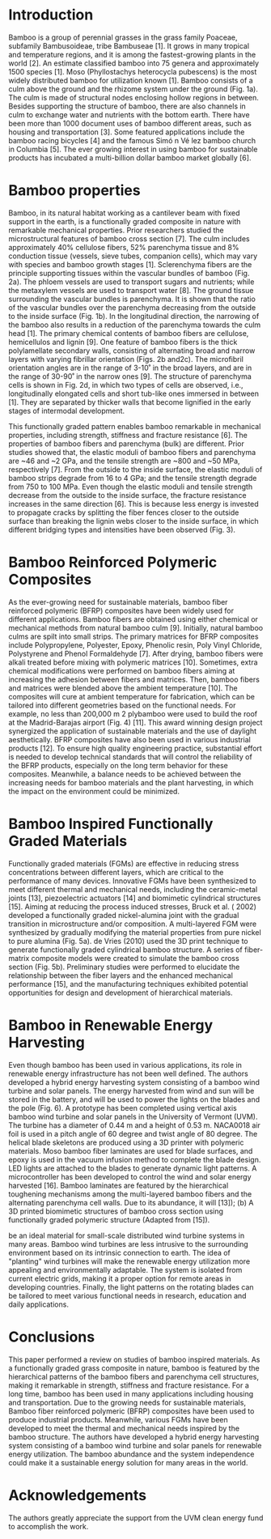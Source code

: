 # Introduction

Bamboo is a group of perennial grasses in the grass family Poaceae, subfamily Bambusoideae, tribe Bambuseae [1]. It grows in many tropical and temperature regions, and it is among the fastest-growing plants in the world [2]. An estimate classified bamboo into 75 genera and approximately 1500 species [1]. Moso (Phyllostachys heterocycla pubescens) is the most widely distributed bamboo for utilization known [1]. Bamboo consists of a culm above the ground and the rhizome system under the ground (Fig. 1a). The culm is made of structural nodes enclosing hollow regions in between. Besides supporting the structure of bamboo, there are also channels in culm to exchange water and nutrients with the bottom earth. There have been more than 1000 document uses of bamboo different areas, such as housing and transportation [3]. Some featured applications include the bamboo racing bicycles [4] and the famous Simó n Vé lez bamboo church in Columbia [5]. The ever growing interest in using bamboo for sustainable products has incubated a multi-billion dollar bamboo market globally [6].

# Bamboo properties

Bamboo, in its natural habitat working as a cantilever beam with fixed support in the earth, is a functionally graded composite in nature with remarkable mechanical properties. Prior researchers studied the microstructural features of bamboo cross section [7]. The culm includes approximately 40% cellulose fibers, 52% parenchyma tissue and 8% conduction tissue (vessels, sieve tubes, companion cells), which may vary with species and bamboo growth stages [1]. Sclerenchyma fibers are the principle supporting tissues within the vascular bundles of bamboo (Fig. 2a). The phloem vessels are used to transport sugars and nutrients; while the metaxylem vessels are used to transport water [8]. The ground tissue surrounding the vascular bundles is parenchyma. It is shown that the ratio of the vascular bundles over the parenchyma decreasing from the outside to the inside surface (Fig. 1b). In the longitudinal direction, the narrowing of the bamboo also results in a reduction of the parenchyma towards the culm head [1]. The primary chemical contents of bamboo fibers are cellulose, hemicellulos and lignin [9]. One feature of bamboo fibers is the thick polylamellate secondary walls, consisting of alternating broad and narrow layers with varying fibrillar orientation (Figs. 2b and2c). The microfibril orientation angles are in the range of 3-10˚ in the broad layers, and are in the range of 30-90˚ in the narrow ones [9]. The structure of parenchyma cells is shown in Fig. 2d, in which two types of cells are observed, i.e., longitudinally elongated cells and short tub-like ones immersed in between [1]. They are separated by thicker walls that become lignified in the early stages of intermodal development.

This functionally graded pattern enables bamboo remarkable in mechanical properties, including strength, stiffness and fracture resistance [6]. The properties of bamboo fibers and parenchyma (bulk) are different. Prior studies showed that, the elastic moduli of bamboo fibers and parenchyma are ~46 and ~2 GPa, and the tensile strength are ~800 and ~50 MPa, respectively [7]. From the outside to the inside surface, the elastic moduli of bamboo strips degrade from 16 to 4 GPa; and the tensile strength degrade from 750 to 100 MPa. Even though the elastic moduli and tensile strength decrease from the outside to the inside surface, the fracture resistance increases in the same direction [6]. This is because less energy is invested to propagate cracks by splitting the fiber fences closer to the outside surface than breaking the lignin webs closer to the inside surface, in which different bridging types and intensities have been observed (Fig. 3).

# Bamboo Reinforced Polymeric Composites

As the ever-growing need for sustainable materials, bamboo fiber reinforced polymeric (BFRP) composites have been widely used for different applications. Bamboo fibers are obtained using either chemical or mechanical methods from natural bamboo culm [9]. Initially, natural bamboo culms are spilt into small strips. The primary matrices for BFRP composites include Polypropylene, Polyester, Epoxy, Phenolic resin, Poly Vinyl Chloride, Polystyrene and Phenol Formaldehyde [7]. After drying, bamboo fibers were alkali treated before mixing with polymeric matrices [10]. Sometimes, extra chemical modifications were performed on bamboo fibers aiming at increasing the adhesion between fibers and matrices. Then, bamboo fibers and matrices were blended above the ambient temperature [10]. The composites will cure at ambient temperature for fabrication, which can be tailored into different geometries based on the functional needs. For example, no less than 200,000 m 2 plybamboo were used to build the roof at the Madrid-Barajas airport (Fig. 4) [11]. This award winning  design project synergized the application of sustainable materials and the use of daylight aesthetically. BFRP composites have also been used in various industrial products [12]. To ensure high quality engineering practice, substantial effort is needed to develop technical standards that will control the reliability of the BFRP products, especially on the long term behavior for these composites. Meanwhile, a balance needs to be achieved between the increasing needs for bamboo materials and the plant harvesting, in which the impact on the environment could be minimized.

# Bamboo Inspired Functionally Graded Materials

Functionally graded materials (FGMs) are effective in reducing stress concentrations between different layers, which are critical to the performance of many devices. Innovative FGMs have been synthesized to meet different thermal and mechanical needs, including the ceramic-metal joints [13], piezoelectric actuators [14] and biomimetic cylindrical structures [15]. Aiming at reducing the process induced stresses, Bruck et al. ( 2002) developed a functionally graded nickel-alumina joint with the gradual transition in microstructure and/or composition. A multi-layered FGM were synthesized by gradually modifying the material properties from pure nickel to pure alumina (Fig. 5a). de Vries (2010) used the 3D print technique to generate functionally graded cylindrical bamboo structure. A series of fiber-matrix composite models were created to simulate the bamboo cross section (Fig. 5b). Preliminary studies were performed to elucidate the relationship between the fiber layers and the enhanced mechanical performance [15], and the manufacturing techniques exhibited potential opportunities for design and development of hierarchical materials.

# Bamboo in Renewable Energy Harvesting

Even though bamboo has been used in various applications, its role in renewable energy infrastructure has not been well defined. The authors developed a hybrid energy harvesting system consisting of a bamboo wind turbine and solar panels. The energy harvested from wind and sun will be stored in the battery, and will be used to power the lights on the blades and the pole (Fig. 6). A prototype has been completed using vertical axis bamboo wind turbine and solar panels in the University of Vermont (UVM). The turbine has a diameter of 0.44 m and a height of 0.53 m. NACA0018 air foil is used in a pitch angle of 60 degree and twist angle of 80 degree. The helical blade skeletons are produced using a 3D printer with polymeric materials. Moso bamboo fiber laminates are used for blade surfaces, and epoxy is used in the vacuum infusion method to complete the blade design. LED lights are attached to the blades to generate dynamic light patterns. A microcontroller has been developed to control the wind and solar energy harvested [16]. Bamboo laminates are featured by the hierarchical toughening mechanisms among the multi-layered bamboo fibers and the alternating parenchyma cell walls. Due to its abundance, it will   [13]); (b) A 3D printed biomimetic structures of bamboo cross section using functionally graded polymeric structure (Adapted from [15]).

be an ideal material for small-scale distributed wind turbine systems in many areas. Bamboo wind turbines are less intrusive to the surrounding environment based on its intrinsic connection to earth. The idea of "planting" wind turbines will make the renewable energy utilization more appealing and environmentally adaptable. The system is isolated from current electric grids, making it a proper option for remote areas in developing countries. Finally, the light patterns on the rotating blades can be tailored to meet various functional needs in research, education and daily applications.

# Conclusions

This paper performed a review on studies of bamboo inspired materials. As a functionally graded grass composite in nature, bamboo is featured by the hierarchical patterns of the bamboo fibers and parenchyma cell structures, making it remarkable in strength, stiffness and fracture resistance. For a long time, bamboo has been used in many applications including housing and transportation. Due to the growing needs for sustainable materials, Bamboo fiber reinforced polymeric (BFRP) composites have been used to produce industrial products. Meanwhile, various FGMs have been developed to meet the thermal and mechanical needs inspired by the bamboo structure. The authors have developed a hybrid energy harvesting system consisting of a bamboo wind turbine and solar panels for renewable energy utilization. The bamboo abundance and the system independence could make it a sustainable energy solution for many areas in the world. 

# Acknowledgements

The authors greatly appreciate the support from the UVM clean energy fund to accomplish the work.

